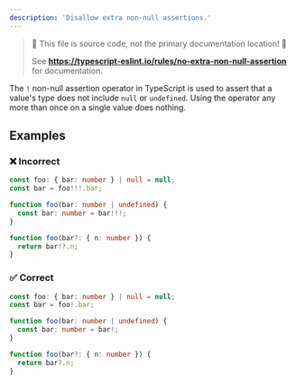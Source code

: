 ```yaml
---
description: 'Disallow extra non-null assertions.'
---
```


> 🛑 This file is source code, not the primary documentation location! 🛑
>
> See **https://typescript-eslint.io/rules/no-extra-non-null-assertion** for documentation.

The `!` non-null assertion operator in TypeScript is used to assert that a value's type does not include `null` or `undefined`.
Using the operator any more than once on a single value does nothing.

## Examples

<!--tabs-->

### ❌ Incorrect

```ts
const foo: { bar: number } | null = null;
const bar = foo!!!.bar;
```

```ts
function foo(bar: number | undefined) {
  const bar: number = bar!!!;
}
```

```ts
function foo(bar?: { n: number }) {
  return bar!?.n;
}
```

### ✅ Correct

```ts
const foo: { bar: number } | null = null;
const bar = foo!.bar;
```

```ts
function foo(bar: number | undefined) {
  const bar: number = bar!;
}
```

```ts
function foo(bar?: { n: number }) {
  return bar?.n;
}
```
